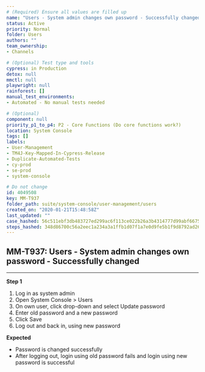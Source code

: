 ```yaml
---
# (Required) Ensure all values are filled up
name: "Users - System admin changes own password - Successfully changed"
status: Active
priority: Normal
folder: Users
authors: ""
team_ownership: 
- Channels

# (Optional) Test type and tools
cypress: in Production
detox: null
mmctl: null
playwright: null
rainforest: []
manual_test_environments: 
- Automated - No manual tests needed

# (Optional)
component: null
priority_p1_to_p4: P2 - Core Functions (Do core functions work?)
location: System Console
tags: []
labels: 
- User-Management
- TM4J-Key-Mapped-In-Cypress-Release
- Duplicate-Automated-Tests
- cy-prod
- se-prod
- system-console

# Do not change
id: 4049508
key: MM-T937
folder_path: suite/system-console/user-management/users
created_on: "2020-01-21T15:48:58Z"
last_updated: ""
case_hashed: 56c511ebf3db483727ed299ac6f113ce022b26a3b4314777d99abf6675d3b58adba3c6ecffd0185990257e9c228c5b71
steps_hashed: 348d86700c56a2eec1a234a3a1ffb1d07f1a7e0d9fe5b1f9d8792ad26e831163454a8330e00192a31609ef603e9be9d3
---
```


## MM-T937: Users - System admin changes own password - Successfully changed

---

**Step 1**

1. Log in as system admin
2. Open System Console > Users
3. On own user, click drop-down and select Update password
4. Enter old password and a new password
5. Click Save
6. Log out and back in, using new password

**Expected**

- Password is changed successfully
- After logging out, login using old password fails and login using new password is successful
